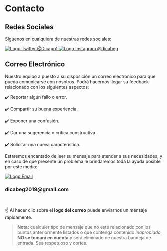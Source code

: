 # Contacto

## Redes Sociales

Síguenos en cualquiera de nuestras redes sociales:

<tabla align="center" cellpadding="0" cellspacing="0">
<tr>
<td class="networks">
    <a href="https://twitter.com/Dicapp1" title="Síguenos en Twitter" target="_blank">
        <img class="networks-logo" :src="$withBase('/img/twitter.png')" alt="Logo Twitter"> @Dicapp1
    </a>
</td>

<td class="networks">
    <a href="https://www.instagram.com/dicabeg" title="Síguenos en Instagram" target="_blank">
        <img class="networks-logo" :src="$withBase('/img/instagram.png')" alt="Logo Instagram"> @dicabeg
    </a>
</td>
<!-- TODO: Proximamente Facebook -->
<!-- <td class="networks">
    <a class="logos networks-logo" title="Síguenos en Facebook" target="_blank">
        <img :src="$withBase('/img/facebook.png')" alt="Logo Facebook"> Facebook
    </a>
</td> -->
</tr>
</tabla>

## Correo Electrónico

Nuestro equipo a puesto a su disposición un correo electrónico para que pueda comunicarse con nosotros. Podrá hacernos llegar su feedback relacionado con los siguientes aspectos:

:heavy_check_mark: Reportar algún fallo o error.

:heavy_check_mark: Compartir su buena experiencia.

:heavy_check_mark: Exponer una confusión.

:heavy_check_mark: Dar una sugerencia o critica constructiva.

:heavy_check_mark: Solicitar una nueva característica.

Estaremos encantado de leer su mensaje para atender a sus necesidades, y en caso de que presente un problema le brindaremos toda la ayuda posible por este medio:

<a href="mailto:dicabeg2019@gmail.com" title="Enviar Email" target="_blank">
    <img id="mail-logo" :src="$withBase('/img/email.png')" alt="Logo Email">
</a>

<h3 class="h3-logos">dicabeg2019@gmail.com</h3>

<br />

:point_up: Al hacer clic sobre el **logo del correo** puede enviarnos un mensaje rápidamente.

> **Nota:** cualquier tipo de mensaje que no esté relacionado con los puntos anteriormente listados o que contenga contenido _inapropiado_, **NO se tomará en cuenta** y será eliminado de nuestra bandeja de entrada. Sea respetuoso y cortes.
